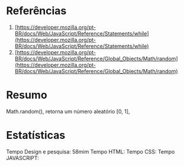 # Referências

1. [https://developer.mozilla.org/pt-BR/docs/Web/JavaScript/Reference/Statements/while](https://developer.mozilla.org/pt-BR/docs/Web/JavaScript/Reference/Statements/while)
2. [https://developer.mozilla.org/pt-BR/docs/Web/JavaScript/Reference/Global_Objects/Math/random](https://developer.mozilla.org/pt-BR/docs/Web/JavaScript/Reference/Global_Objects/Math/random)

# Resumo

Math.random(), retorna um número aleatório [0, 1], 

# Estatísticas

Tempo Design e pesquisa: 58mim
Tempo HTML: 
Tempo CSS: 
Tempo JAVASCRIPT: 